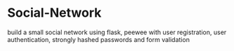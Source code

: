 # Social-Network
 build a small social network using flask, peewee with user registration, user authentication, strongly hashed passwords and form validation
